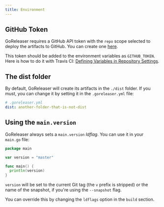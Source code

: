 ```yaml
---
title: Environment
---
```


## GitHub Token

GoReleaser requires a GitHub API token with the `repo` scope selected to
deploy the artifacts to GitHub.
You can create one [here](https://github.com/settings/tokens/new).

This token should be added to the environment variables as `GITHUB_TOKEN`.
Here is how to do it with Travis CI:
[Defining Variables in Repository Settings](https://docs.travis-ci.com/user/environment-variables/#Defining-Variables-in-Repository-Settings).

## The dist folder

By default, GoReleaser will create its artifacts in the `./dist` folder.
If you must, you can change it by setting it in the `.goreleaser.yml` file:

```yaml
# .goreleaser.yml
dist: another-folder-that-is-not-dist
```

## Using the `main.version`

GoReleaser always sets a `main.version` _ldflag_.
You can use it in your `main.go` file:

```go
package main

var version = "master"

func main() {
  println(version)
}
```

`version` will be set to the current Git tag (the `v` prefix is stripped) or the name of
the snapshot, if you're using the `--snapshot` flag.

You can override this by changing the `ldflags` option in the `build` section.
